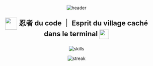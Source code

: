 <p align="center">
  <img src="https://capsule-render.vercel.app/api?type=waving&color=0:f7971e,100:ffd200&height=180&section=header&text=nythique%20忍&fontSize=48&fontColor=ff3131" alt="header"/>
</p>

<p align="center" style="font-size: 22px;">
  <img src="https://em-content.zobj.net/source/animated-noto-color-emoji/356/fox_1f98a.gif" width="38" style="vertical-align:middle;"/> 
  <b>忍者 du code</b> &nbsp;|&nbsp; <b>Esprit du village caché dans le terminal</b>
  <img src="https://em-content.zobj.net/source/animated-noto-color-emoji/356/fire_1f525.gif" width="30" style="vertical-align:middle;"/>
</p>

<p align="center">
  <img src="https://skillicons.dev/icons?i=python,js,cpp,c,assembly,bash,windows,linux" alt="skills" />
</p>

<p align="center">
  <img src="https://github-readme-streak-stats.herokuapp.com/?user=nythique&theme=highcontrast&hide_border=true&date_format=M%20j%5B%2C%20Y%5D&ring=ff3131&fire=f7971e&currStreakLabel=ffd200" alt="streak" />
</p>

